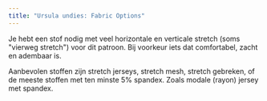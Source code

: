 ```yaml
---
title: "Ursula undies: Fabric Options"
---
```


Je hebt een stof nodig met veel horizontale en verticale stretch (soms "vierweg stretch") voor dit patroon. Bij voorkeur iets dat comfortabel, zacht en adembaar is.

Aanbevolen stoffen zijn stretch jerseys, stretch mesh, stretch gebreken, of de meeste stoffen met ten minste 5% spandex. Zoals modale (rayon) jersey met spandex.
